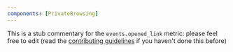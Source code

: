 ```yaml
---
components: [PrivateBrowsing]
---
```


This is a stub commentary for the `events.opened_link` metric: please feel free to edit (read the
[contributing guidelines](https://github.com/mozilla/glean-annotations/blob/main/CONTRIBUTING.md)
if you haven't done this before)
